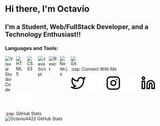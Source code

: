 # Hi there, I'm Octavio

## I'm a Student, Web/FullStack Developer, and a Technology Enthusiast!!

### Languages and Tools:

<img align="left" alt="Visual Studio Code" width="26px" src="https://cdn.jsdelivr.net/gh/devicons/devicon/icons/vscode/vscode-original.svg" style="padding-right:10px;" />
<img align="left" alt="HTML5" width="26px" src="https://cdn.jsdelivr.net/gh/devicons/devicon/icons/html5/html5-original.svg" style="padding-right:10px;" />
<img align="left" alt="CSS3" width="26px" src="https://cdn.jsdelivr.net/gh/devicons/devicon/icons/css3/css3-original.svg" style="padding-right:10px;" />
<img align="left" alt="JavaScript" width="26px" src="https://cdn.jsdelivr.net/gh/devicons/devicon/icons/javascript/javascript-original.svg" style="padding-right:10px;" />
<img align="left" alt="React" width="26px" src="https://cdn.jsdelivr.net/gh/devicons/devicon/icons/react/react-original.svg" style="padding-right:10px;" />
<img align="left" alt="Node.js" width="26px" src="https://cdn.jsdelivr.net/gh/devicons/devicon/icons/nodejs/nodejs-original.svg" style="padding-right:10px;" />
<img align="left" alt="Git" width="26px" src="https://cdn.jsdelivr.net/gh/devicons/devicon/icons/git/git-original.svg" style="padding-right:10px;" />

<br>
</br>

<summary>:zap: Connect With Me</summary>

<!-- [![website](./img/youtube-light.svg)](https://youtube.com/codestackr#gh-light-mode-only)
[![website](./img/youtube-dark.svg)](https://youtube.com/codestackr#gh-dark-mode-only)
&nbsp;&nbsp; -->
[![website](./img/twitter-light.svg)](https://twitter.com/Octaviopaz02#gh-light-mode-only)
[![website](./img/twitter-dark.svg)](https://twitter.com/Octaviopaz02#gh-dark-mode-only)
&nbsp;&nbsp;
[![website](./img/instagram-light.svg)](https://instagram.com/octaviopaz02#gh-light-mode-only)
[![website](./img/instagram-dark.svg)](https://instagram.com/octaviopaz02#gh-dark-mode-only)
&nbsp;&nbsp;
[![website](./img/linkedin-light.svg)](https://www.linkedin.com/in/octavio-paz-448338238/#gh-light-mode-only)
[![website](./img/linkedin-dark.svg)](https://www.linkedin.com/in/octavio-paz-448338238/#gh-dark-mode-only)

[twitter]: https://twitter.com/Octaviopaz02
[instagram]: https://instagram.com/octaviopaz02
[linkedin]: https://www.linkedin.com/in/octavio-paz-448338238/

<summary>:zap: GitHub Stats</summary>

<img align="left" alt="Octavio4422 GitHub Stats" src="https://github-readme-stats.vercel.app/api?username=Octavio4422&show_icons=true&hide_border=false&title_color=ff652f&icon_color=FFE400&bg_color=09131B&text_color=ffffff&border_color=0c1a25" />
